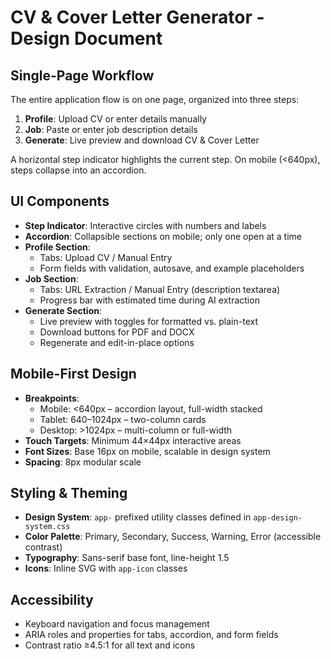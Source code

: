 # CV & Cover Letter Generator - Design Document

## Single-Page Workflow
The entire application flow is on one page, organized into three steps:

1. **Profile**: Upload CV or enter details manually
2. **Job**: Paste or enter job description details
3. **Generate**: Live preview and download CV & Cover Letter

A horizontal step indicator highlights the current step. On mobile (<640px), steps collapse into an accordion.

## UI Components

- **Step Indicator**: Interactive circles with numbers and labels
- **Accordion**: Collapsible sections on mobile; only one open at a time
- **Profile Section**:
  - Tabs: Upload CV / Manual Entry
  - Form fields with validation, autosave, and example placeholders
- **Job Section**:
  - Tabs: URL Extraction / Manual Entry (description textarea)
  - Progress bar with estimated time during AI extraction
- **Generate Section**:
  - Live preview with toggles for formatted vs. plain-text
  - Download buttons for PDF and DOCX
  - Regenerate and edit-in-place options

## Mobile-First Design

- **Breakpoints**:
  - Mobile: <640px – accordion layout, full-width stacked
  - Tablet: 640–1024px – two-column cards
  - Desktop: >1024px – multi-column or full-width
- **Touch Targets**: Minimum 44×44px interactive areas
- **Font Sizes**: Base 16px on mobile, scalable in design system
- **Spacing**: 8px modular scale

## Styling & Theming

- **Design System**: `app-` prefixed utility classes defined in `app-design-system.css`
- **Color Palette**: Primary, Secondary, Success, Warning, Error (accessible contrast)
- **Typography**: Sans-serif base font, line-height 1.5
- **Icons**: Inline SVG with `app-icon` classes

## Accessibility

- Keyboard navigation and focus management
- ARIA roles and properties for tabs, accordion, and form fields
- Contrast ratio ≥4.5:1 for all text and icons 